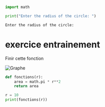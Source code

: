 ```python
import math

print("Enter the radius of the circle: ")
```

    Enter the radius of the circle: 


# exercice entrainement

Finir cette fonction

![Graphe](290g.png)



```python
def fonctions(r):
    area = math.pi * r**2
    return area

r = 10
print(fonctions(r))
```